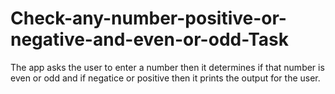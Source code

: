 # Check-any-number-positive-or-negative-and-even-or-odd-Task

The app asks the user to enter a number then it determines if that number is even or odd and if negatice or positive then it prints the output for the user.
